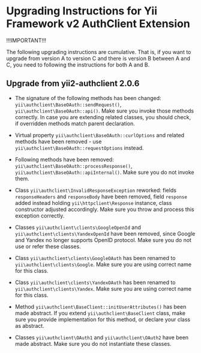 Upgrading Instructions for Yii Framework v2 AuthClient Extension
================================================================

!!!IMPORTANT!!!

The following upgrading instructions are cumulative. That is,
if you want to upgrade from version A to version C and there is
version B between A and C, you need to following the instructions
for both A and B.

Upgrade from yii2-authclient 2.0.6
----------------------------------

* The signature of the following methods has been changed: `yii\authclient\BaseOAuth::sendRequest()`,
  `yii\authclient\BaseOAuth::api()`.
  Make sure you invoke those methods correctly. In case you are
  extending related classes, you should check, if overridden methods match parent declaration.

* Virtual property `yii\authclient\BaseOAuth::curlOptions` and related methods have been removed -
  use `yii\authclient\BaseOAuth::requestOptions` instead.

* Following methods have been removed: `yii\authclient\BaseOAuth::processResponse()`, `yii\authclient\BaseOAuth::apiInternal()`.
  Make sure you do not invoke them.

* Class `yii\authclient\InvalidResponseException` reworked: fields `responseHeaders` and `responseBody` have been removed,
  field `response` added instead holding `yii\httpclient\Response` instance, class constructor adjusted accordingly.
  Make sure you throw and process this exception correctly.

* Classes `yii\authclient\clients\GoogleOpenId` and `yii\authclient\clients\YandexOpenId` have been removed,
  since Google and Yandex no longer supports OpenID protocol. Make sure you do not use or refer these classes.

* Class `yii\authclient\clients\GoogleOAuth` has been renamed to `yii\authclient\clients\Google`.
  Make sure you are using correct name for this class.

* Class `yii\authclient\clients\YandexOAuth` has been renamed to `yii\authclient\clients\Yandex`.
  Make sure you are using correct name for this class.

* Method `yii\authclient\BaseClient::initUserAttributes()` has been made abstract.
  If you extend `yii\authclient\BaseClient` class, make sure you provide implementation for this method,
  or declare your class as abstract.

* Classes `yii\authclient\OAuth1` and `yii\authclient\OAuth2` have been made abstract.
  Make sure you do not instantiate these classes.
